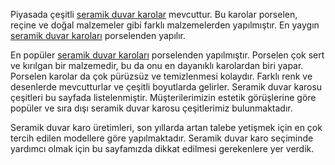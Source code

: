 Piyasada çeşitli <a href="https://karoseramik.com.tr/seramik-duvar-karolari/">seramik duvar karolar</a> mevcuttur. Bu karolar porselen, reçine ve doğal malzemeler gibi farklı malzemelerden yapılmıştır. En yaygın <a href="https://karoseramik.com.tr/seramik-duvar-karolari/">seramik duvar karoları</a> porselenden yapılır.

En popüler <a href="https://karoseramik.com.tr/seramik-duvar-karolari/">seramik duvar karoları</a> porselenden yapılmıştır. Porselen çok sert ve kırılgan bir malzemedir, bu da onu en dayanıklı karolardan biri yapar. Porselen karolar da çok pürüzsüz ve temizlenmesi kolaydır. Farklı renk ve desenlerde mevcutturlar ve çeşitli boyutlarda gelirler. Seramik duvar karosu çeşitleri bu sayfada listelenmiştir. Müşterilerimizin estetik görüşlerine göre popüler ve sıra dışı seramik duvar karosu çeşitlerimiz bulunmaktadır.

Seramik duvar karo üretimleri, son yıllarda artan talebe yetişmek için en çok tercih edilen modellere göre yapılmaktadır. Seramik duvar karo seçiminde yardımcı olmak için bu sayfamızda dikkat edilmesi gerekenlere yer verdik.
